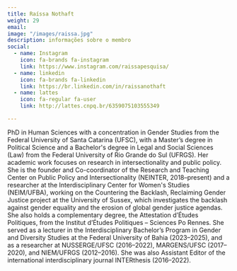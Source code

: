 ```yaml
---
title: Raíssa Nothaft
weight: 29
email: 
image: "/images/raissa.jpg"
description: informações sobre o membro
social:
  - name: Instagram
    icon: fa-brands fa-instagram
    link: https://www.instagram.com/raissapesquisa/
  - name: linkedin
    icon: fa-brands fa-linkedin
    link: https://br.linkedin.com/in/raissanothaft
  - name: lattes
    icon: fa-regular fa-user
    link: http://lattes.cnpq.br/6359075103555349

--- 
```


PhD in Human Sciences with a concentration in Gender Studies from the Federal University of Santa Catarina (UFSC), with a Master’s degree in Political Science and a Bachelor's degree in Legal and Social Sciences (Law) from the Federal University of Rio Grande do Sul (UFRGS). Her academic work focuses on research in intersectionality and public policy. She is the founder and Co-coordinator of the Research and Teaching Center on Public Policy and Intersectionality (NEINTER, 2018–present) and a researcher at the Interdisciplinary Center for Women's Studies (NEIM/UFBA), working on the Countering the Backlash, Reclaiming Gender Justice project at the University of Sussex, which investigates the backlash against gender equality and the erosion of global gender justice agendas. She also holds a complementary degree, the Attestation d’Études Politiques, from the Institut d’Études Politiques – Sciences Po Rennes. She served as a lecturer in the Interdisciplinary Bachelor’s Program in Gender and Diversity Studies at the Federal University of Bahia (2023–2025), and as a researcher at NUSSERGE/UFSC (2016–2022), MARGENS/UFSC (2017–2020), and NIEM/UFRGS (2012–2016). She was also Assistant Editor of the international interdisciplinary journal INTERthesis (2016–2022).
